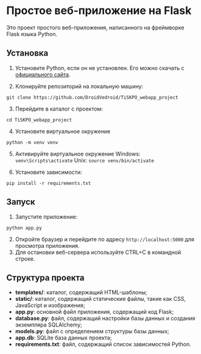 
# Простое веб-приложение на Flask

Это проект простого веб-приложения, написанного на фреймворке Flask языка Python.

## Установка

1. Установите Python, если он не установлен. Его можно скачать с [официального сайта](https://www.python.org/downloads/).

2. Клонируйте репозиторий на локальную машину:
```
git clone https://github.com/DroidVedroid/TiSKPO_webapp_project
```

3. Перейдите в каталог с проектом:
```
cd TiSKPO_webapp_project
```

4. Установите виртуальное окружение
```
python -m venv venv
```
5. Активируйте виртуальное окружение
	Windows: `venv\Scripts\activate`
	Unix: `source venv/bin/activate`

5. Установите зависимости:
```
pip install -r requirements.txt
```

## Запуск

1. Запустите приложение:
```
python app.py
```

2. Откройте браузер и перейдите по адресу `http://localhost:5000` для просмотра приложения.
3. Для остановки веб-сервера используйте CTRL+C в командной строке.

## Структура проекта

- **templates/**: каталог, содержащий HTML-шаблоны;
- **static/**: каталог, содержащий статические файлы, такие как CSS, JavaScript и изображения;
- **app.py**: основной файл приложения, содержащий код Flask;
- **database.py**: файл, содержащий настройки базы данных и создания экземпляра SQLAlchemy;
- **models.py**: файл с определением структуры базы данных;
- **app.db**: SQLite база данных проекта;
- **requirements.txt**: файл, содержащий список зависимостей Python.





